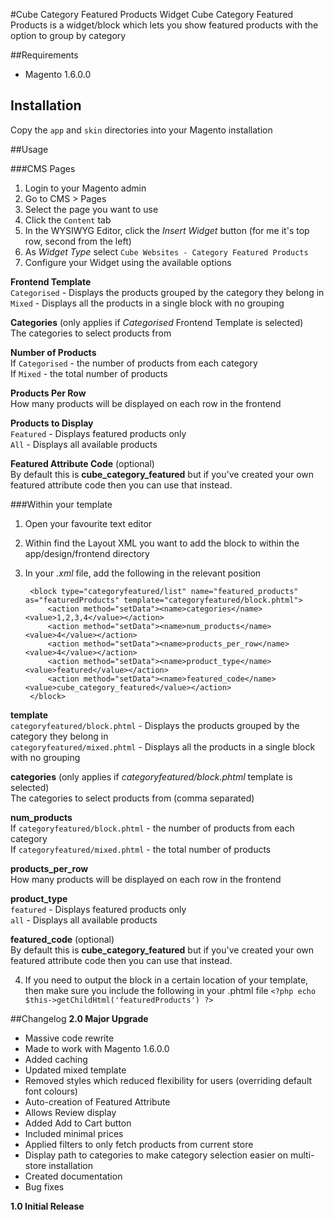 #Cube Category Featured Products Widget
Cube Category Featured Products is a widget/block which lets you show featured products with the option to group by category

##Requirements
* Magento 1.6.0.0

## Installation
Copy the `app` and `skin` directories into your Magento installation  

##Usage

###CMS Pages
1. Login to your Magento admin
2. Go to CMS > Pages
3. Select the page you want to use
4. Click the `Content` tab
5. In the WYSIWYG Editor, click the _Insert Widget_ button (for me it's top row, second from the left)
6. As _Widget Type_ select `Cube Websites - Category Featured Products`
7. Configure your Widget using the available options

**Frontend Template**  
`Categorised` - Displays the products grouped by the category they belong in  
`Mixed` - Displays all the products in a single block with no grouping

**Categories** (only applies if _Categorised_ Frontend Template is selected)  
The categories to select products from  

**Number of Products**  
If `Categorised` - the number of products from each category  
If `Mixed` - the total number of products  

**Products Per Row**  
How many products will be displayed on each row in the frontend  

**Products to Display**  
`Featured` - Displays featured products only  
`All` - Displays all available products  

**Featured Attribute Code** (optional)  
By default this is **cube_category_featured** but if you've created your own featured attribute code then you can use that instead.

###Within your template
1. Open your favourite text editor
2. Within find the Layout XML you want to add the block to within the app/design/frontend directory
3. In your _.xml_ file, add the following in the relevant position  

		<block type="categoryfeatured/list" name="featured_products" as="featuredProducts" template="categoryfeatured/block.phtml">
			<action method="setData"><name>categories</name><value>1,2,3,4</value></action>
			<action method="setData"><name>num_products</name><value>4</value></action>
			<action method="setData"><name>products_per_row</name><value>4</value></action>
			<action method="setData"><name>product_type</name><value>featured</value></action>
			<action method="setData"><name>featured_code</name><value>cube_category_featured</value></action>
		</block>

**template**  
`categoryfeatured/block.phtml` - Displays the products grouped by the category they belong in  
`categoryfeatured/mixed.phtml` - Displays all the products in a single block with no grouping

**categories** (only applies if _categoryfeatured/block.phtml_ template is selected)  
The categories to select products from (comma separated)  

**num_products**  
If `categoryfeatured/block.phtml` - the number of products from each category  
If `categoryfeatured/mixed.phtml` - the total number of products  

**products_per_row**  
How many products will be displayed on each row in the frontend  

**product_type**  
`featured` - Displays featured products only  
`all` - Displays all available products  

**featured_code** (optional)  
By default this is **cube_category_featured** but if you've created your own featured attribute code then you can use that instead.

4. If you need to output the block in a certain location of your template, then make sure you include the following in your .phtml file
    `<?php echo $this->getChildHtml('featuredProducts') ?>`

##Changelog
**2.0 Major Upgrade**

*  Massive code rewrite
*  Made to work with Magento 1.6.0.0
*  Added caching
*  Updated mixed template
*  Removed styles which reduced flexibility for users (overriding default font colours)
*  Auto-creation of Featured Attribute
*  Allows Review display
*  Added Add to Cart button
*  Included minimal prices
*  Applied filters to only fetch products from current store
*  Display path to categories to make category selection easier on multi-store installation
*  Created documentation
*  Bug fixes

**1.0 Initial Release**
